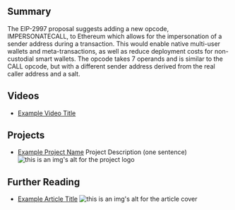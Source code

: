 ## Summary

The EIP-2997 proposal suggests adding a new opcode, IMPERSONATECALL, to Ethereum which allows for the impersonation of a sender address during a transaction. This would enable native multi-user wallets and meta-transactions, as well as reduce deployment costs for non-custodial smart wallets. The opcode takes 7 operands and is similar to the CALL opcode, but with a different sender address derived from the real caller address and a salt.

## Videos

- [Example Video Title](https://www.youtube.com/watch?v=TDGq4aeevgY)

## Projects

- [Example Project Name](https://xxxx.xxx/xxxxx) Project Description (one sentence) ![this is an img's alt for the project logo](https://xxxx.xxx/project-logo.xxx)

## Further Reading

- [Example Article Title](https://xxxx.xxx/xxxxx) ![this is an img's alt for the article cover](https://xxxx.xxx/article-cover.xxx)
